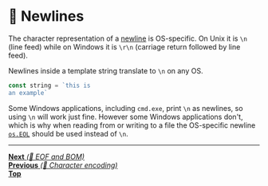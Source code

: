 # 📝 Newlines

The character representation of a
[newline](https://en.wikipedia.org/wiki/Newline) is OS-specific. On Unix it is
`\n` (line feed) while on Windows it is `\r\n` (carriage return followed by line
feed).

Newlines inside a template string translate to `\n` on any OS.

```js
const string = `this is
an example`
```

Some Windows applications, including `cmd.exe`, print `\n` as newlines, so using
`\n` will work just fine. However some Windows applications don't, which is why
when reading from or writing to a file the OS-specific newline
[`os.EOL`](https://nodejs.org/api/os.html#os_os_eol) should be used instead of
`\n`.

<hr>

[**Next** _(📝 EOF and BOM)_](eof_bom.md)\
[**Previous** _(📝 Character encoding)_](character_encoding.md)\
[**Top**](README.md)
